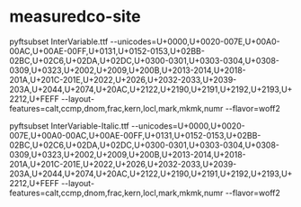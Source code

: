# measuredco-site

pyftsubset InterVariable.ttf --unicodes=U+0000,U+0020-007E,U+00A0-00AC,U+00AE-00FF,U+0131,U+0152-0153,U+02BB-02BC,U+02C6,U+02DA,U+02DC,U+0300-0301,U+0303-0304,U+0308-0309,U+0323,U+2002,U+2009,U+200B,U+2013-2014,U+2018-201A,U+201C-201E,U+2022,U+2026,U+2032-2033,U+2039-203A,U+2044,U+2074,U+20AC,U+2122,U+2190,U+2191,U+2192,U+2193,U+2212,U+FEFF --layout-features=calt,ccmp,dnom,frac,kern,locl,mark,mkmk,numr --flavor=woff2

pyftsubset InterVariable-Italic.ttf --unicodes=U+0000,U+0020-007E,U+00A0-00AC,U+00AE-00FF,U+0131,U+0152-0153,U+02BB-02BC,U+02C6,U+02DA,U+02DC,U+0300-0301,U+0303-0304,U+0308-0309,U+0323,U+2002,U+2009,U+200B,U+2013-2014,U+2018-201A,U+201C-201E,U+2022,U+2026,U+2032-2033,U+2039-203A,U+2044,U+2074,U+20AC,U+2122,U+2190,U+2191,U+2192,U+2193,U+2212,U+FEFF --layout-features=calt,ccmp,dnom,frac,kern,locl,mark,mkmk,numr --flavor=woff2
